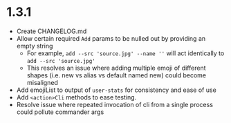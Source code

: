 # 1.3.1
* Create CHANGELOG.md
* Allow certain required `Add` params to be nulled out by providing an empty string
  * For example, `add --src 'source.jpg' --name ''` will act identically to `add --src 'source.jpg'`
  * This resolves an issue where adding multiple emoji of different shapes (i.e. new vs alias vs default named new) could become misaligned
* Add emojiList to output of `user-stats` for consistency and ease of use
* Add `<action>Cli` methods to ease testing.
* Resolve issue where repeated invocation of cli from a single process could pollute commander args
